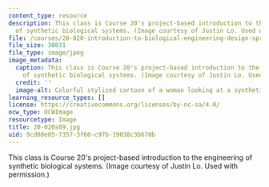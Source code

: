 ```yaml
---
content_type: resource
description: This class is Course 20's project-based introduction to the engineering
  of synthetic biological systems. (Image courtesy of Justin Lo. Used with permission.)
file: /courses/20-020-introduction-to-biological-engineering-design-spring-2009/9cd08e0573573f60c97b19038c3b678b_20-020s09.jpg
file_size: 30831
file_type: image/jpeg
image_metadata:
  caption: This class is Course 20's project-based introduction to the engineering
    of synthetic biological systems. (Image courtesy of Justin Lo. Used with permission.)
  credit: ''
  image-alt: Colorful stylized cartoon of a woman looking at a synthetic biology creation.
learning_resource_types: []
license: https://creativecommons.org/licenses/by-nc-sa/4.0/
ocw_type: OCWImage
resourcetype: Image
title: 20-020s09.jpg
uid: 9cd08e05-7357-3f60-c97b-19038c3b678b
---
```

This class is Course 20's project-based introduction to the engineering of synthetic biological systems. (Image courtesy of Justin Lo. Used with permission.)